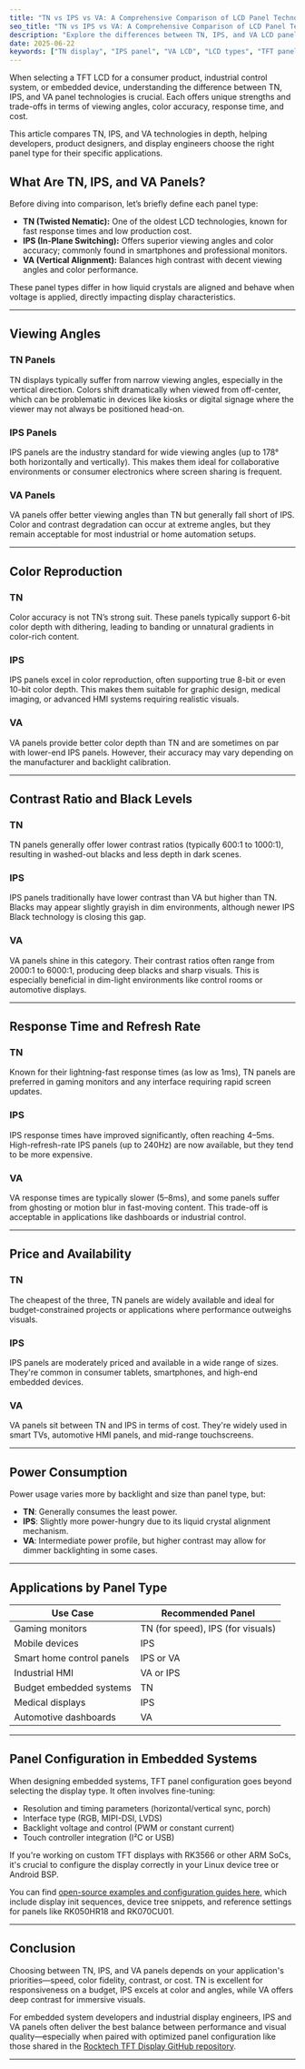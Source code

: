 ```yaml
---
title: "TN vs IPS vs VA: A Comprehensive Comparison of LCD Panel Technologies"
seo_title: "TN vs IPS vs VA: A Comprehensive Comparison of LCD Panel Technologies"
description: "Explore the differences between TN, IPS, and VA LCD panels, including their strengths, weaknesses, and best use cases. Ideal for display engineers and embedded developers."
date: 2025-06-22
keywords: ["TN display", "IPS panel", "VA LCD", "LCD types", "TFT panel comparison", "embedded display", "industrial screen", "TFT configuration"]
---
```


When selecting a TFT LCD for a consumer product, industrial control system, or embedded device, understanding the difference between TN, IPS, and VA panel technologies is crucial. Each offers unique strengths and trade-offs in terms of viewing angles, color accuracy, response time, and cost.

This article compares TN, IPS, and VA technologies in depth, helping developers, product designers, and display engineers choose the right panel type for their specific applications.

## What Are TN, IPS, and VA Panels?

Before diving into comparison, let’s briefly define each panel type:

- **TN (Twisted Nematic):** One of the oldest LCD technologies, known for fast response times and low production cost.
- **IPS (In-Plane Switching):** Offers superior viewing angles and color accuracy; commonly found in smartphones and professional monitors.
- **VA (Vertical Alignment):** Balances high contrast with decent viewing angles and color performance.

These panel types differ in how liquid crystals are aligned and behave when voltage is applied, directly impacting display characteristics.

---

## Viewing Angles

### TN Panels

TN displays typically suffer from narrow viewing angles, especially in the vertical direction. Colors shift dramatically when viewed from off-center, which can be problematic in devices like kiosks or digital signage where the viewer may not always be positioned head-on.

### IPS Panels

IPS panels are the industry standard for wide viewing angles (up to 178° both horizontally and vertically). This makes them ideal for collaborative environments or consumer electronics where screen sharing is frequent.

### VA Panels

VA panels offer better viewing angles than TN but generally fall short of IPS. Color and contrast degradation can occur at extreme angles, but they remain acceptable for most industrial or home automation setups.

---

## Color Reproduction

### TN

Color accuracy is not TN’s strong suit. These panels typically support 6-bit color depth with dithering, leading to banding or unnatural gradients in color-rich content.

### IPS

IPS panels excel in color reproduction, often supporting true 8-bit or even 10-bit color depth. This makes them suitable for graphic design, medical imaging, or advanced HMI systems requiring realistic visuals.

### VA

VA panels provide better color depth than TN and are sometimes on par with lower-end IPS panels. However, their accuracy may vary depending on the manufacturer and backlight calibration.

---

## Contrast Ratio and Black Levels

### TN

TN panels generally offer lower contrast ratios (typically 600:1 to 1000:1), resulting in washed-out blacks and less depth in dark scenes.

### IPS

IPS panels traditionally have lower contrast than VA but higher than TN. Blacks may appear slightly grayish in dim environments, although newer IPS Black technology is closing this gap.

### VA

VA panels shine in this category. Their contrast ratios often range from 2000:1 to 6000:1, producing deep blacks and sharp visuals. This is especially beneficial in dim-light environments like control rooms or automotive displays.

---

## Response Time and Refresh Rate

### TN

Known for their lightning-fast response times (as low as 1ms), TN panels are preferred in gaming monitors and any interface requiring rapid screen updates.

### IPS

IPS response times have improved significantly, often reaching 4–5ms. High-refresh-rate IPS panels (up to 240Hz) are now available, but they tend to be more expensive.

### VA

VA response times are typically slower (5–8ms), and some panels suffer from ghosting or motion blur in fast-moving content. This trade-off is acceptable in applications like dashboards or industrial control.

---

## Price and Availability

### TN

The cheapest of the three, TN panels are widely available and ideal for budget-constrained projects or applications where performance outweighs visuals.

### IPS

IPS panels are moderately priced and available in a wide range of sizes. They're common in consumer tablets, smartphones, and high-end embedded devices.

### VA

VA panels sit between TN and IPS in terms of cost. They're widely used in smart TVs, automotive HMI panels, and mid-range touchscreens.

---

## Power Consumption

Power usage varies more by backlight and size than panel type, but:

- **TN**: Generally consumes the least power.
- **IPS**: Slightly more power-hungry due to its liquid crystal alignment mechanism.
- **VA**: Intermediate power profile, but higher contrast may allow for dimmer backlighting in some cases.

---

## Applications by Panel Type

| Use Case                    | Recommended Panel |
|----------------------------|--------------------|
| Gaming monitors            | TN (for speed), IPS (for visuals) |
| Mobile devices             | IPS                |
| Smart home control panels  | IPS or VA          |
| Industrial HMI             | VA or IPS          |
| Budget embedded systems    | TN                 |
| Medical displays           | IPS                |
| Automotive dashboards      | VA                 |

---

## Panel Configuration in Embedded Systems

When designing embedded systems, TFT panel configuration goes beyond selecting the display type. It often involves fine-tuning:

- Resolution and timing parameters (horizontal/vertical sync, porch)
- Interface type (RGB, MIPI-DSI, LVDS)
- Backlight voltage and control (PWM or constant current)
- Touch controller integration (I²C or USB)

If you're working on custom TFT displays with RK3566 or other ARM SoCs, it's crucial to configure the display correctly in your Linux device tree or Android BSP.

You can find [open-source examples and configuration guides here](https://kevin109.github.io/github-display-config), which include display init sequences, device tree snippets, and reference settings for panels like RK050HR18 and RK070CU01.

---

## Conclusion

Choosing between TN, IPS, and VA panels depends on your application's priorities—speed, color fidelity, contrast, or cost. TN is excellent for responsiveness on a budget, IPS excels at color and angles, while VA offers deep contrast for immersive visuals.

For embedded system developers and industrial display engineers, IPS and VA panels often deliver the best balance between performance and visual quality—especially when paired with optimized panel configuration like those shared in the <a href="https://github.com/Kevin109/rocktech-tft-display-configs" rel="nofollow" target="_blank">Rocktech TFT Display GitHub repository</a>.

---